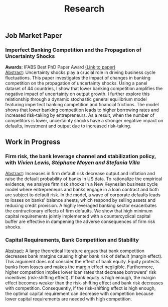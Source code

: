 ﻿---
layout: archive
title: "Research"
permalink: /research/
author_profile: true
---

## Job Market Paper

### Imperfect Banking Competition and the Propagation of Uncertainty Shocks

**Awards**:  IFABS Best PhD Paper Award [(Link to paper)](https://github.com/tommaso-gasparini-econ/tommaso-gasparini-econ.github.io/raw/master/files/JMP.pdf)
<br/>
<ins>Abstract</ins>: Uncertainty shocks play a crucial role in driving business cycle fluctuations. This paper investigates the impact of changes in banking competition on the propagation of uncertainty shocks. Using a panel dataset of 44 countries, I show that lower banking competition amplifies the negative impact of uncertainty on output growth. I further explore this relationship through a dynamic stochastic general equilibrium model featuring imperfect banking competition and financial frictions. The model shows that lower banking competition leads to higher borrowing rates and increased risk-taking by entrepreneurs. As a result, when the number of competitors is lower, uncertainty shocks have a stronger negative impact on defaults, investment and output due to increased risk-taking.
## Work in Progress
### Firm risk, the bank leverage channel and stabilization policy, with _Vivien Lewis, Stéphane Moyen and Stefania Villa_
<ins>Abstract</ins>:   Increases in firm default risk decrease output and inflation and raise the default probability of banks in US data. To rationalize the empirical evidence, we analyse firm risk shocks in a New Keynesian business cycle model where entrepreneurs and banks engage in a loan contract and both are subject to default risk. In the model, a wave of corporate defaults leads to losses on banks' balance sheets, which respond by selling assets and reducing credit provision. A highly leveraged banking sector exacerbates the contractionary effects of firm defaults. We show that high minimum capital requirements jointly implemented with a countercyclical capital buffer are effective in dampening the adverse consequences of firm risk shocks.


### Capital Requirements, Bank Competition and Stability
<ins>Abstract</ins>:   A large theoretical literature argues that bank competition decreases bank margins causing higher bank risk of default (margin effect). This argument does not consider the effect of bank equity. Equity protects banks from losses and makes the margin effect negligible. Furthermore, higher competition implies lower loan rates that decrease borrowers' risk incentives (risk-shifting effect). If bank equity is high enough, the margin effect becomes weaker than the risk-shifting effect and bank risk decreases with competition. Consequently, if the risk-shifting effect is high enough, the optimal capital requirement can decrease with competition because lower capital requirements are needed with high competition.
